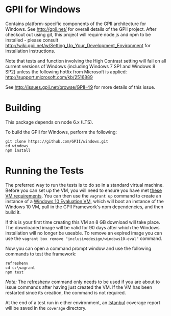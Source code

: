 # GPII for Windows

Contains platform-specific components of the GPII architecture for Windows. See http://gpii.net/ for overall details of the GPII
project. After checkout out using git, this project will require node.js and npm to be installed - please consult
http://wiki.gpii.net/w/Setting_Up_Your_Development_Environment for installation instructions.

Note that tests and function involving the High Contrast setting will fail on all current versions of Windows (including
Windows 7 SP1 and Windows 8 SP2) unless the following hotfix from Microsoft is applied: http://support.microsoft.com/kb/2516889

See http://issues.gpii.net/browse/GPII-49 for more details of this issue. 

# Building

This package depends on node 6.x (LTS).

To build the GPII for Windows, perform the following:

    git clone https://github.com/GPII/windows.git
    cd windows
    npm install

# Running the Tests

The preferred way to run the tests is to do so in a standard virtual machine.  Before you can set up the VM, you will
need to ensure you have met [these VM requirements](https://github.com/GPII/qi-development-environments/#requirements).
You can then use the ``vagrant up`` command to create an instance of a [Windows 10 Evaluation VM](https://github.com/idi-ops/packer-windows),
which will boot an instance of the Windows 10 VM, pull in the GPII Framework's npm dependencies, and then build it.

If this is your first time creating this VM an 8 GB download will take place. The downloaded image will be valid for 90
days after which the Windows installation will no longer be useable. To remove an expired image you can use the
``vagrant box remove "inclusivedesign/windows10-eval"`` command.

Now you can open a command prompt window and use the following commands to test the framework:

```
refreshenv
cd c:\vagrant
npm test
```

*Note:* The [refreshenv](https://github.com/chocolatey/chocolatey/blob/a09e15896fbc5e790b17b6699cd6b50bc7eb14e4/src/redirects/RefreshEnv.cmd) 
command only needs to be used if you are about to issue commands after having just created the VM. If the VM has been
restarted since its creation, the command is not required.

At the end of a test run in either environment, an [Istanbul](https://github.com/gotwarlost/istanbul) coverage report
will be saved in the `coverage` directory.
